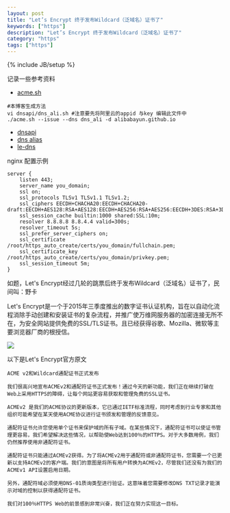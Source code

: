 ```yaml
---
layout: post
title: "Let’s Encrypt 终于发布Wildcard（泛域名）证书了"
keywords: ["https"]
description: "Let’s Encrypt 终于发布Wildcard（泛域名）证书了"
category: "https"
tags: ["https"]
---
```

{% include JB/setup %}

记录一些参考资料
* [acme.sh](https://github.com/Neilpang/acme.sh)
```
#本博客生成方法
vi dnsapi/dns_ali.sh #注意要先将阿里云的appid 与key 编辑此文件中
./acme.sh --issue --dns dns_ali -d alibabayun.github.io 
```
* [dnsapi](https://github.com/Neilpang/acme.sh/tree/master/dnsapi)
* [dns alias ](https://github.com/Neilpang/acme.sh/wiki/DNS-alias-mode)
* [le-dns](https://github.com/alibabayun/scripts/tree/master/le-dns)

nginx 配置示例
```
server {
    listen 443;
    server_name you_domain;
    ssl on;
    ssl_protocols TLSv1 TLSv1.1 TLSv1.2;
    ssl_ciphers EECDH+CHACHA20:EECDH+CHACHA20-draft:EECDH+AES128:RSA+AES128:EECDH+AES256:RSA+AES256:EECDH+3DES:RSA+3DES:!MD5;
    ssl_session_cache builtin:1000 shared:SSL:10m;
    resolver 8.8.8.8 8.8.4.4 valid=300s;
    resolver_timeout 5s;
    ssl_prefer_server_ciphers on;
    ssl_certificate /root/https_auto_create/certs/you_domain/fullchain.pem;
    ssl_certificate_key /root/https_auto_create/certs/you_domain/privkey.pem;
    ssl_session_timeout 5m;
}
```

如题，Let's Encrypt经过几轮的跳票后终于发布Wildcard（泛域名）证书了，民间叫：野卡

Let's Encrypt是一个于2015年三季度推出的数字证书认证机构，旨在以自动化流程消除手动创建和安装证书的复杂流程，并推广使万维网服务器的加密连接无所不在，为安全网站提供免费的SSL/TLS证书。且已经获得谷歌、Mozilla、微软等主要浏览器厂商的根授信。

![](http://qirexiaoshuo.oss-cn-shanghai.aliyuncs.com/book/241735-5ab0c92c4bbe0.jpg)

以下是Let's Encrypt官方原文
```
ACME v2和Wildcard通配证书正式发布

我们很高兴地宣布ACMEv2和通配符证书正式发布！通过今天的新功能，我们正在继续打破在Web上采用HTTPS的障碍，让每个网站更容易获取和管理免费的SSL证书。

ACMEv2 是我们的ACME协议的更新版本，它已通过IETF标准流程，同时考虑到行业专家和其他组织可能希望在某天使用ACME协议进行证书颁发和管理的反馈意见。

通配符证书允许您使用单个证书来保护域的所有子域。在某些情况下，通配符证书可以使证书管理更容易，我们希望解决这些情况，以帮助使Web达到100％的HTTPS。对于大多数用例，我们仍然推荐使用非通配符证书。

通配符证书只能通过ACMEv2获得。为了将ACMEv2用于通配符或非通配符证书，您需要一个已更新以支持ACMEv2的客户端。我们的意图是将所有用户转换为ACMEv2，尽管我们还没有为我们的ACMEv1 API设置启用日期。

另外，通配符域必须使用DNS-01质询类型进行验证。这意味着您需要修改DNS TXT记录才能演示对域的控制以获得通配符证书。

我们对100％HTTPS Web的前景感到非常兴奋，我们正在努力实现这一目标。
```

